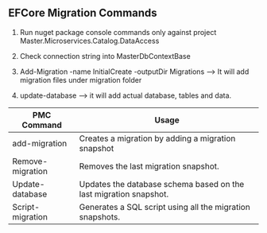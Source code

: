 ﻿
## EFCore Migration Commands

1)	Run nuget package console commands only against project Master.Microservices.Catalog.DataAccess

2) Check connection string into MasterDbContextBase

3) Add-Migration -name InitialCreate -outputDir Migrations --> It will add migration files under migration folder

4) update-database --> it will add actual database, tables and data.


| PMC Command                     | Usage                                             |
|---------------------------------|---------------------------------------------------|
| add-migration <migration name>  | Creates a migration by adding a migration snapshot|
| Remove-migration                | Removes the last migration snapshot.              |
| Update-database                 | Updates the database schema based on the last migration snapshot.|
| Script-migration                | Generates a SQL script using all the migration snapshots.|
                             
